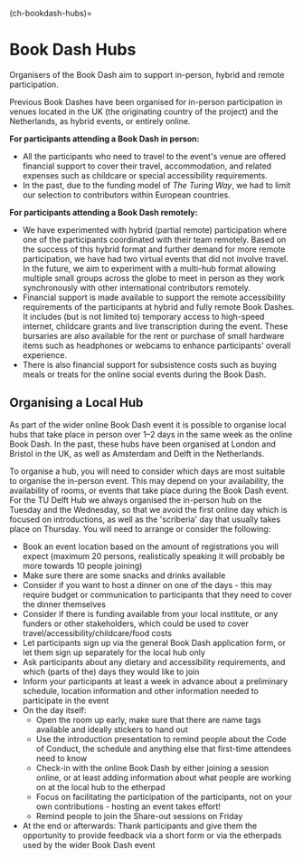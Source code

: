 (ch-bookdash-hubs)=
# Book Dash Hubs

Organisers of the Book Dash aim to support in-person, hybrid and remote participation.

Previous Book Dashes have been organised for in-person participation in venues located in the UK (the originating country of the project) and the Netherlands, as hybrid events, or entirely online.

**For participants attending a Book Dash in person:** 
* All the participants who need to travel to the event's venue are offered financial support to cover their travel, accommodation, and related expenses such as childcare or special accessibility requirements.
* In the past, due to the funding model of _The Turing Way_, we had to limit our selection to contributors within European countries.

**For participants attending a Book Dash remotely:** 
* We have experimented with hybrid (partial remote) participation where one of the participants coordinated with their team remotely.
Based on the success of this hybrid format and further demand for more remote participation, we have had two virtual events that did not involve travel.
In the future, we aim to experiment with a multi-hub format allowing multiple small groups across the globe to meet in person as they work synchronously with other international contributors remotely.
* Financial support is made available to support the remote accessibility requirements of the participants at hybrid and fully remote Book Dashes.
It includes (but is not limited to) temporary access to high-speed internet, childcare grants and live transcription during the event.
These bursaries are also available for the rent or purchase of small hardware items such as headphones or webcams to enhance participants' overall experience.
* There is also financial support for subsistence costs such as buying meals or treats for the online social events during the Book Dash.

## Organising a Local Hub

As part of the wider online Book Dash event it is possible to organise local hubs that take place in person over 1–2 days in the same week as the online Book Dash. 
In the past, these hubs have been organised at London and Bristol in the UK, as well as Amsterdam and Delft in the Netherlands.

To organise a hub, you will need to consider which days are most suitable to organise the in-person event. 
This may depend on your availability, the availability of rooms, or events that take place during the Book Dash event. 
For the TU Delft Hub we always organised the in-person hub on the Tuesday and the Wednesday, so that we avoid the first online day which is focused on introductions, as well as the 'scriberia' day that usually takes place on Thursday. 
You will need to arrange or consider the following: 

- Book an event location based on the amount of registrations you will expect (maximum 20 persons, realistically speaking it will probably be more towards 10 people joining)
- Make sure there are some snacks and drinks available
- Consider if you want to host a dinner on one of the days - this may require budget or communication to participants that they need to cover the dinner themselves
- Consider if there is funding available from your local institute, or any funders or other stakeholders, which could be used to cover travel/accessibility/childcare/food costs
- Let participants sign up via the general Book Dash application form, or let them sign up separately for the local hub only
- Ask participants about any dietary and accessibility requirements, and which (parts of the) days they would like to join
- Inform your participants at least a week in advance about a preliminary schedule, location information and other information needed to participate in the event
- On the day itself:
  - Open the room up early, make sure that there are name tags available and ideally stickers to hand out
  - Use the introduction presentation to remind people about the Code of Conduct, the schedule and anything else that first-time attendees need to know
  - Check-in with the online Book Dash by either joining a session online, or at least adding information about what people are working on at the local hub to the etherpad
  - Focus on facilitating the participation of the participants, not on your own contributions - hosting an event takes effort!
  - Remind people to join the Share-out sessions on Friday
- At the end or afterwards: Thank participants and give them the opportunity to provide feedback via a short form or via the etherpads used by the wider Book Dash event
